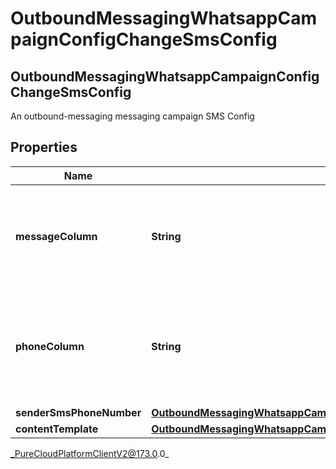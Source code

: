 # OutboundMessagingWhatsappCampaignConfigChangeSmsConfig

## OutboundMessagingWhatsappCampaignConfigChangeSmsConfig
An outbound-messaging messaging campaign SMS Config

## Properties

|Name | Type | Description | Notes|
|------------ | ------------- | ------------- | -------------|
| **messageColumn** | **String** | The Contact List column specifying the message to send to the contact. | [optional] |
| **phoneColumn** | **String** | The Contact List column specifying the phone number to send a message to. | [optional] |
| **senderSmsPhoneNumber** | [**OutboundMessagingWhatsappCampaignConfigChangeSmsPhoneNumberRef**](OutboundMessagingWhatsappCampaignConfigChangeSmsPhoneNumberRef) |  | [optional] |
| **contentTemplate** | [**OutboundMessagingWhatsappCampaignConfigChangeResponseRef**](OutboundMessagingWhatsappCampaignConfigChangeResponseRef) |  | [optional] |



_PureCloudPlatformClientV2@173.0.0_
